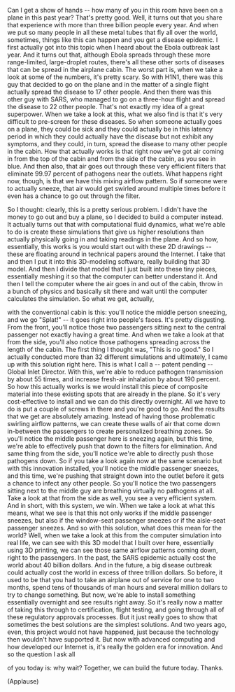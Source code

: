 
Can I get a show of hands --
how many of you in this room
have been on a plane in this past year?
That&#39;s pretty good.
Well, it turns out that you
share that experience
with more than three billion
people every year.
And when we put so many people
in all these metal tubes
that fly all over the world,
sometimes, things like this can happen
and you get a disease epidemic.
I first actually got into this topic
when I heard about the Ebola
outbreak last year.
And it turns out that,
although Ebola spreads
through these more range-limited,
large-droplet routes,
there&#39;s all these other sorts of diseases
that can be spread in the airplane cabin.
The worst part is, when we take
a look at some of the numbers,
it&#39;s pretty scary.
So with H1N1,
there was this guy that decided
to go on the plane
and in the matter of a single flight
actually spread the disease
to 17 other people.
And then there was this
other guy with SARS,
who managed to go on a three-hour flight
and spread the disease to 22 other people.
That&#39;s not exactly my idea
of a great superpower.
When we take a look at this,
what we also find
is that it&#39;s very difficult
to pre-screen for these diseases.
So when someone actually
goes on a plane,
they could be sick
and they could actually
be in this latency period
in which they could actually
have the disease
but not exhibit any symptoms,
and they could, in turn,
spread the disease
to many other people in the cabin.
How that actually works is that right now
we&#39;ve got air coming in
from the top of the cabin
and from the side of the cabin,
as you see in blue.
And then also, that air goes out
through these very efficient filters
that eliminate 99.97 percent
of pathogens near the outlets.
What happens right now, though,
is that we have this
mixing airflow pattern.
So if someone were to actually sneeze,
that air would get swirled
around multiple times
before it even has a chance
to go out through the filter.

So I thought: clearly, this
is a pretty serious problem.
I didn&#39;t have the money
to go out and buy a plane,
so I decided to build a computer instead.
It actually turns out that
with computational fluid dynamics,
what we&#39;re able to do
is create these simulations
that give us higher resolutions
than actually physically going
in and taking readings in the plane.
And so how, essentially, this works
is you would start out
with these 2D drawings --
these are floating around
in technical papers around the Internet.
I take that and then I put it
into this 3D-modeling software,
really building that 3D model.
And then I divide that model
that I just built into these tiny pieces,
essentially meshing it so that
the computer can better understand it.
And then I tell the computer where
the air goes in and out of the cabin,
throw in a bunch of physics
and basically sit there and wait until
the computer calculates the simulation.
So what we get, actually,

with the conventional cabin is this:
you&#39;ll notice the middle person sneezing,
and we go &quot;Splat!&quot; -- it goes
right into people&#39;s faces.
It&#39;s pretty disgusting.
From the front, you&#39;ll notice
those two passengers
sitting next to the central passenger
not exactly having a great time.
And when we take a look
at that from the side,
you&#39;ll also notice those pathogens
spreading across the length of the cabin.
The first thing I thought was,
&quot;This is no good.&quot;
So I actually conducted
more than 32 different simulations
and ultimately, I came up
with this solution right here.
This is what I call a -- patent pending --
Global Inlet Director.
With this, we&#39;re able to reduce
pathogen transmission
by about 55 times,
and increase fresh-air inhalation
by about 190 percent.
So how this actually works
is we would install this piece
of composite material
into these existing spots
that are already in the plane.
So it&#39;s very cost-effective to install
and we can do this directly overnight.
All we have to do is put a couple
of screws in there and you&#39;re good to go.
And the results that we get
are absolutely amazing.
Instead of having those problematic
swirling airflow patterns,
we can create these walls of air
that come down in-between the passengers
to create personalized breathing zones.
So you&#39;ll notice the middle passenger
here is sneezing again,
but this time, we&#39;re able
to effectively push that down
to the filters for elimination.
And same thing from the side,
you&#39;ll notice we&#39;re able to directly
push those pathogens down.
So if you take a look again now
at the same scenario
but with this innovation installed,
you&#39;ll notice the middle
passenger sneezes,
and this time, we&#39;re pushing
that straight down into the outlet
before it gets a chance
to infect any other people.
So you&#39;ll notice the two passengers
sitting next to the middle guy
are breathing virtually
no pathogens at all.
Take a look at that from the side as well,
you see a very efficient system.
And in short, with this system, we win.
When we take a look at what this means,
what we see is that this not only works
if the middle passenger sneezes,
but also if the window-seat
passenger sneezes
or if the aisle-seat passenger sneezes.
And so with this solution, what does
this mean for the world?
Well, when we take a look at this
from the computer simulation
into real life,
we can see with this 3D model
that I built over here,
essentially using 3D printing,
we can see those same
airflow patterns coming down,
right to the passengers.
In the past, the SARS epidemic
actually cost the world
about 40 billion dollars.
And in the future,
a big disease outbreak
could actually cost the world
in excess of three trillion dollars.
So before, it used to be that you had
to take an airplane out of service
for one to two months,
spend tens of thousands of man hours
and several million dollars
to try to change something.
But now, we&#39;re able to install
something essentially overnight
and see results right away.
So it&#39;s really now a matter of taking
this through to certification,
flight testing,
and going through all of these
regulatory approvals processes.
But it just really goes to show
that sometimes the best solutions
are the simplest solutions.
And two years ago, even,
this project would not have happened,
just because the technology then
wouldn&#39;t have supported it.
But now with advanced computing
and how developed our Internet is,
it&#39;s really the golden era for innovation.
And so the question I ask all

of you today is: why wait?
Together, we can build the future today.
Thanks.

(Applause)

